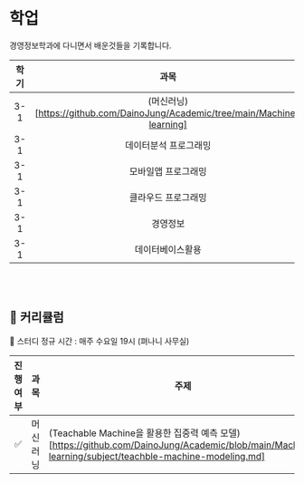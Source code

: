 <meta property="og:title" content="CHECO" />
<meta property="og:url" content="https://dahhnym.github.io/checo/" />
<meta property="og:image" content="%PUBLIC_URL%/ogcard-checo.png" />
<meta
      property="og:image:alt"
      content="Checo logo which symbolizes spiking graph"
/>
<meta
      property="og:description"
      content="Easy and convenient way to check real-time cryptocurrency price change along with the live charts"
/>

# 학업
경영정보학과에 다니면서 배운것들을 기록합니다.

| 학기 |   과목   |
|:-----:|:--------:|
|   3-1   |   (머신러닝)[https://github.com/DainoJung/Academic/tree/main/Machine-learning]  | 
|   3-1   |   데이터분석 프로그래밍   | 
|   3-1   |   모바일앱 프로그래밍   | 
|   3-1   |   클라우드 프로그래밍 | 
|   3-1   |   경영정보   | 
|   3-1   |   데이터베이스활용   |


</br>

</table>

</br>

## 📖 커리큘럼

👏 스터디 정규 시간 : 매주 수요일 19시 (펴나니 사무실)

| 진행 여부 |   과목   |       주제          |
|:-----:|:--------:|-----------------------|
|   ✅   |   머신러닝   | (Teachable Machine을 활용한 집중력 예측 모델)[https://github.com/DainoJung/Academic/blob/main/Machine-learning/subject/teachble-machine-modeling.md]  |

